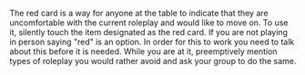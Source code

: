 The red card is a way for anyone at the table to indicate that they are uncomfortable with the current roleplay and would like to move on. To use it, silently touch the item designated as the red card. If you are not playing in person saying "red" is an option. In order for this to work you need to talk about this before it is needed. While you are at it, preemptively mention types of roleplay you would rather avoid and ask your group to do the same.